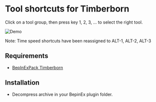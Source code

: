 # Tool shortcuts for Timberborn

Click on a tool group, then press key 1, 2, 3, ... to select the right tool.

![Demo](https://github.com/zallek/TimberbornToolShortcuts/raw/main/demo.gif)

Note: Time speed shortcuts have been reassigned to ALT-1, ALT-2, ALT-3

## Requirements

- [BepInExPack Timberborn](https://timberborn.thunderstore.io/package/BepInEx/BepInExPack_Timberborn/)

## Installation

- Decompress archive in your BepinEx plugin folder.
